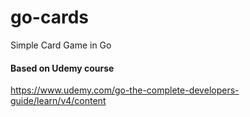 # go-cards
Simple Card Game in Go

#### Based on Udemy course
https://www.udemy.com/go-the-complete-developers-guide/learn/v4/content